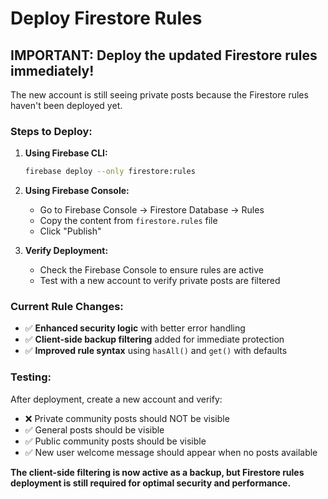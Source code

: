 # Deploy Firestore Rules

## IMPORTANT: Deploy the updated Firestore rules immediately!

The new account is still seeing private posts because the Firestore rules haven't been deployed yet.

### Steps to Deploy:

1. **Using Firebase CLI:**
   ```bash
   firebase deploy --only firestore:rules
   ```

2. **Using Firebase Console:**
   - Go to Firebase Console → Firestore Database → Rules
   - Copy the content from `firestore.rules` file
   - Click "Publish"

3. **Verify Deployment:**
   - Check the Firebase Console to ensure rules are active
   - Test with a new account to verify private posts are filtered

### Current Rule Changes:

- ✅ **Enhanced security logic** with better error handling
- ✅ **Client-side backup filtering** added for immediate protection
- ✅ **Improved rule syntax** using `hasAll()` and `get()` with defaults

### Testing:

After deployment, create a new account and verify:
- ❌ Private community posts should NOT be visible
- ✅ General posts should be visible
- ✅ Public community posts should be visible
- ✅ New user welcome message should appear when no posts available

**The client-side filtering is now active as a backup, but Firestore rules deployment is still required for optimal security and performance.**